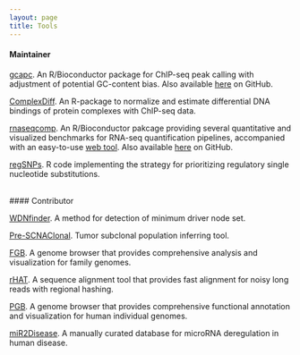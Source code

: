 ```yaml
---
layout: page
title: Tools
---
```


#### Maintainer

[gcapc](https://bioconductor.org/packages/gcapc/).
An R/Bioconductor package for ChIP-seq peak calling with adjustment of
potential GC-content bias. Also available
[here](https://github.com/tengmx/gcapc) on GitHub.

[ComplexDiff](https://github.com/tengmx/ComplexDiff).
An R-package to normalize and estimate differential DNA bindings
of protein complexes with ChIP-seq data.

[rnaseqcomp](https://bioconductor.org/packages/rnaseqcomp).
An R/Bioconductor pakcage providing several quantitative and visualized
benchmarks for RNA-seq quantification pipelines, accompanied with an
easy-to-use [web tool](http://rafalab.rc.fas.harvard.edu/rnaseqbenchmark).
Also available [here](https://github.com/tengmx/rnaseqcomp) on GitHub.

[regSNPs](https://github.com/tengmx/regSNPs).
R code implementing the strategy for prioritizing regulatory 
single nucleotide substitutions.

<br>
#### Contributor

[WDNfinder](https://github.com/dustincys/WDNfinder).
A method for detection of minimum driver node set.

[Pre-SCNAClonal](https://github.com/dustincys/Pre-SCNAClonal).
Tumor subclonal population inferring tool.

[FGB](http://mlg.hit.edu.cn/FGB/).
A genome browser that provides comprehensive analysis and 
visualization for family genomes.

[rHAT](https://github.com/HIT-Bioinformatics/rHAT).
A sequence alignment tool that provides fast alignment for 
noisy long reads with regional hashing.

[PGB](http://www.pgbrowser.org).
A genome browser that provides comprehensive functional 
annotation and visualization for human individual genomes.

[miR2Disease](http://www.miR2Disease.org).
A manually curated database for microRNA deregulation in human disease.
